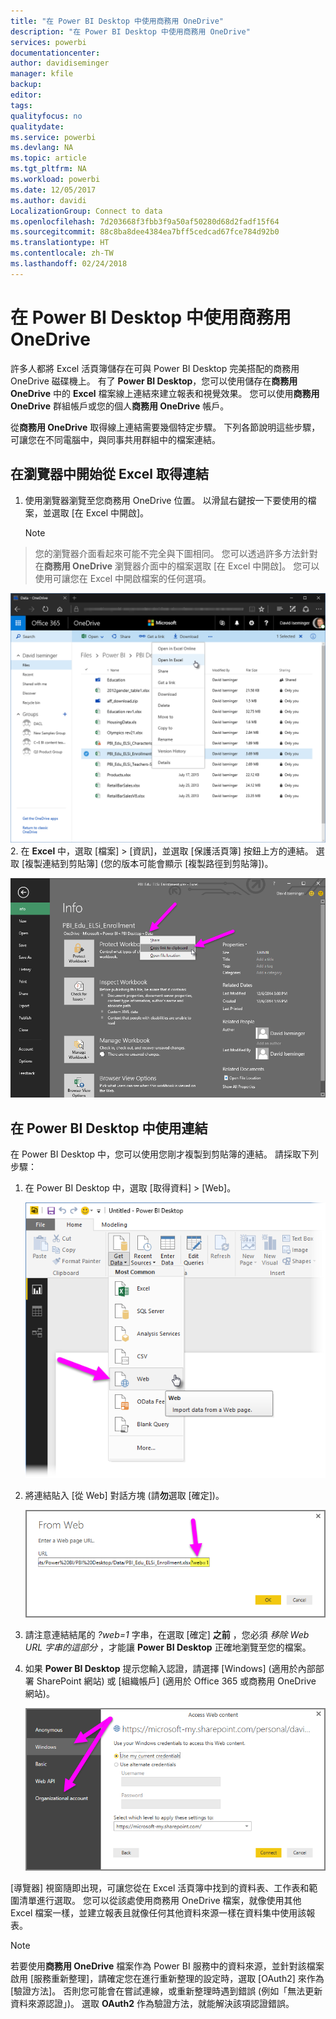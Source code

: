 ```yaml
---
title: "在 Power BI Desktop 中使用商務用 OneDrive"
description: "在 Power BI Desktop 中使用商務用 OneDrive"
services: powerbi
documentationcenter: 
author: davidiseminger
manager: kfile
backup: 
editor: 
tags: 
qualityfocus: no
qualitydate: 
ms.service: powerbi
ms.devlang: NA
ms.topic: article
ms.tgt_pltfrm: NA
ms.workload: powerbi
ms.date: 12/05/2017
ms.author: davidi
LocalizationGroup: Connect to data
ms.openlocfilehash: 7d203668f3fbb3f9a50af50280d68d2fadf15f64
ms.sourcegitcommit: 88c8ba8dee4384ea7bff5cedcad67fce784d92b0
ms.translationtype: HT
ms.contentlocale: zh-TW
ms.lasthandoff: 02/24/2018
---
```

# <a name="use-onedrive-for-business-links-in-power-bi-desktop"></a>在 Power BI Desktop 中使用商務用 OneDrive
許多人都將 Excel 活頁簿儲存在可與 Power BI Desktop 完美搭配的商務用 OneDrive 磁碟機上。 有了 **Power BI Desktop**，您可以使用儲存在**商務用 OneDrive** 中的 **Excel** 檔案線上連結來建立報表和視覺效果。 您可以使用**商務用 OneDrive** 群組帳戶或您的個人**商務用 OneDrive** 帳戶。

從**商務用 OneDrive** 取得線上連結需要幾個特定步驟。 下列各節說明這些步驟，可讓您在不同電腦中，與同事共用群組中的檔案連結。

## <a name="get-a-link-from-excel-starting-in-the-browser"></a>在瀏覽器中開始從 Excel 取得連結
1. 使用瀏覽器瀏覽至您商務用 OneDrive 位置。 以滑鼠右鍵按一下要使用的檔案，並選取 [在 Excel 中開啟]。
   
   > [!NOTE]
> 您的瀏覽器介面看起來可能不完全與下圖相同。 您可以透過許多方法針對在**商務用 OneDrive** 瀏覽器介面中的檔案選取 [在 Excel 中開啟]。 您可以使用可讓您在 Excel 中開啟檔案的任何選項。
   > 
   > 
   
   ![](media/desktop-use-onedrive-business-links/odb-links_02.png)
2. 在 **Excel** 中，選取 [檔案] > [資訊]，並選取 [保護活頁簿] 按鈕上方的連結。 選取 [複製連結到剪貼簿] (您的版本可能會顯示 [複製路徑到剪貼簿])。
   
   ![](media/desktop-use-onedrive-business-links/odb-links_03.png)

## <a name="use-the-link-in-power-bi-desktop"></a>在 Power BI Desktop 中使用連結
在 Power BI Desktop 中，您可以使用您剛才複製到剪貼簿的連結。 請採取下列步驟：

1. 在 Power BI Desktop 中，選取 [取得資料] > [Web]。
   
   ![](media/desktop-use-onedrive-business-links/odb-links_04.png)
2. 將連結貼入 [從 Web] 對話方塊 (請**勿**選取 [確定])。
   
    ![](media/desktop-use-onedrive-business-links/odb-links_05.png)
3. 請注意連結結尾的 *?web=1* 字串，在選取 [確定] **之前** ，您必須 *移除 Web URL 字串的這部分* ，才能讓 **Power BI Desktop** 正確地瀏覽至您的檔案。
4. 如果 **Power BI Desktop** 提示您輸入認證，請選擇 \[Windows] \(適用於內部部署 SharePoint 網站) 或 \[組織帳戶] \(適用於 Office 365 或商務用 OneDrive 網站)。
   
   ![](media/desktop-use-onedrive-business-links/odb-links_06.png)

[導覽器] 視窗隨即出現，可讓您從在 Excel 活頁簿中找到的資料表、工作表和範圍清單進行選取。 您可以從該處使用商務用 OneDrive 檔案，就像使用其他 Excel 檔案一樣，並建立報表且就像任何其他資料來源一樣在資料集中使用該報表。

> [!NOTE]
> 若要使用**商務用 OneDrive** 檔案作為 Power BI 服務中的資料來源，並針對該檔案啟用 [服務重新整理]，請確定您在進行重新整理的設定時，選取 [OAuth2] 來作為 [驗證方法]。 否則您可能會在嘗試連線，或重新整理時遇到錯誤 (例如「無法更新資料來源認證」)。 選取 **OAuth2** 作為驗證方法，就能解決該項認證錯誤。
> 
> 

